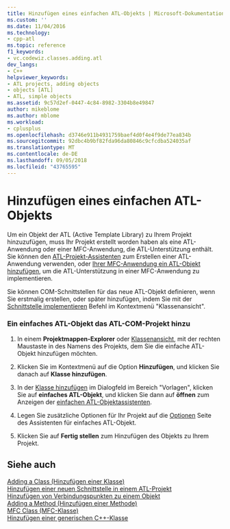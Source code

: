 ```yaml
---
title: Hinzufügen eines einfachen ATL-Objekts | Microsoft-Dokumentation
ms.custom: ''
ms.date: 11/04/2016
ms.technology:
- cpp-atl
ms.topic: reference
f1_keywords:
- vc.codewiz.classes.adding.atl
dev_langs:
- C++
helpviewer_keywords:
- ATL projects, adding objects
- objects [ATL]
- ATL, simple objects
ms.assetid: 9c57d2ef-0447-4c84-8982-3304b8e49847
author: mikeblome
ms.author: mblome
ms.workload:
- cplusplus
ms.openlocfilehash: d3746e911b4931759baef4d0f4e4f9de77ea834b
ms.sourcegitcommit: 92dbc4b9bf82fda96da80846c9cfcdba524035af
ms.translationtype: MT
ms.contentlocale: de-DE
ms.lasthandoff: 09/05/2018
ms.locfileid: "43765595"
---
```

# <a name="adding-an-atl-simple-object"></a>Hinzufügen eines einfachen ATL-Objekts

Um ein Objekt der ATL (Active Template Library) zu Ihrem Projekt hinzuzufügen, muss Ihr Projekt erstellt worden haben als eine ATL-Anwendung oder einer MFC-Anwendung, die ATL-Unterstützung enthält. Sie können den [ATL-Projekt-Assistenten](../../atl/reference/atl-project-wizard.md) zum Erstellen einer ATL-Anwendung verwenden, oder [Ihrer MFC-Anwendung ein ATL-Objekt hinzufügen](../../mfc/reference/adding-atl-support-to-your-mfc-project.md), um die ATL-Unterstützung in einer MFC-Anwendung zu implementieren.

Sie können COM-Schnittstellen für das neue ATL-Objekt definieren, wenn Sie erstmalig erstellen, oder später hinzufügen, indem Sie mit der [Schnittstelle implementieren](../../ide/implement-interface-wizard.md) Befehl im Kontextmenü "Klassenansicht".

### <a name="to-add-an-atl-simple-object-to-your-atl-com-project"></a>Ein einfaches ATL-Objekt das ATL-COM-Projekt hinzu

1. In einem **Projektmappen-Explorer** oder [Klassenansicht](/visualstudio/ide/viewing-the-structure-of-code), mit der rechten Maustaste in des Namens des Projekts, dem Sie die einfache ATL-Objekt hinzufügen möchten.

2. Klicken Sie im Kontextmenü auf die Option **Hinzufügen**, und klicken Sie danach auf **Klasse hinzufügen**.

3. In der [Klasse hinzufügen](../../ide/add-class-dialog-box.md) im Dialogfeld im Bereich "Vorlagen", klicken Sie auf **einfaches ATL-Objekt**, und klicken Sie dann auf **öffnen** zum Anzeigen der [einfachen ATL-Objektassistenten](../../atl/reference/atl-simple-object-wizard.md).

4. Legen Sie zusätzliche Optionen für Ihr Projekt auf die [Optionen](../../atl/reference/options-atl-simple-object-wizard.md) Seite des Assistenten für einfaches ATL-Objekt.

5. Klicken Sie auf **Fertig stellen** zum Hinzufügen des Objekts zu Ihrem Projekt.

## <a name="see-also"></a>Siehe auch

[Adding a Class (Hinzufügen einer Klasse)](../../ide/adding-a-class-visual-cpp.md)   
[Hinzufügen einer neuen Schnittstelle in einem ATL-Projekt](../../atl/reference/adding-a-new-interface-in-an-atl-project.md)   
[Hinzufügen von Verbindungspunkten zu einem Objekt](../../atl/adding-connection-points-to-an-object.md)   
[Adding a Method (Hinzufügen einer Methode)](../../ide/adding-a-method-visual-cpp.md)   
[MFC Class (MFC-Klasse)](../../mfc/reference/adding-an-mfc-class.md)   
[Hinzufügen einer generischen C++-Klasse](../../ide/adding-a-generic-cpp-class.md)

